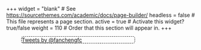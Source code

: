 +++
widget = "blank"  # See https://sourcethemes.com/academic/docs/page-builder/
headless = false  # This file represents a page section.
active = true  # Activate this widget? true/false
weight = 110  # Order that this section will appear in.
+++


<style>
d-appendix {
 display: none!important;
}
.twitter-border {
 border: 1px dashed black;
 width: 300px;
 position : relative;
 border-radius: 5px;
 margin-left: 40px;
}
.twitter-border::before {
 content: "\f099";
 font-family: "Font Awesome 5 Brands";
 font-weight: 900; 
 font-size: 1.5rem;
 position: absolute;
 top: -15px;
 left: -15px;
}

.twitter-border > p {
  margin-block-start: 0em;
  margin-block-end: 0em;
  margin-bottom: 0em;
}
</style>


<div class="twitter-border">
<a class="twitter-timeline" data-height="400" data-width="300"  href="https://twitter.com/fanchengfc?ref_src=twsrc%5Etfw">Tweets by @fanchengfc</a>
</div>
<script async src="https://platform.twitter.com/widgets.js" charset="utf-8"></script>
